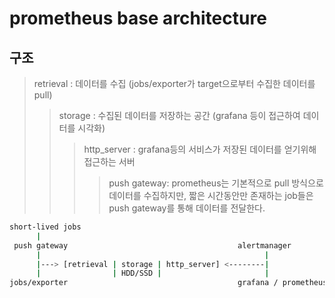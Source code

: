# prometheus base architecture

## 구조

> retrieval : 데이터를 수집 (jobs/exporter가 target으로부터 수집한 데이터를 pull)
>
> > storage : 수집된 데이터를 저장하는 공간 (grafana 등이 접근하여 데이터를 시각화)
> >
> > > http_server : grafana등의 서비스가 저장된 데이터를 얻기위해 접근하는 서버
> > >
> > > > push gateway: prometheus는 기본적으로 pull 방식으로 데이터를 수집하지만, 짧은 시간동안만 존재하는 job들은 push gateway를 통해 데이터를 전달한다.

```sh
short-lived jobs
      |
 push gateway                                      alertmanager
      |                                                  |
      |---> [retrieval | storage | http_server] <--------|
      |                | HDD/SSD |                       |
jobs/exporter                                      grafana / prometheus web ui / client
```
